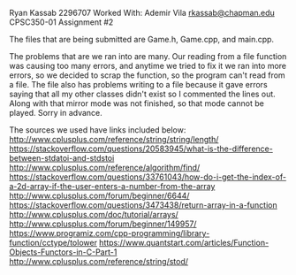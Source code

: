 Ryan Kassab
2296707
Worked With: Ademir Vila
rkassab@chapman.edu
CPSC350-01
Assignment #2

The files that are being submitted are Game.h, Game.cpp, and main.cpp. 

The problems that are we ran into are many. Our reading from a file function was causing too many errors, and anytime we tried to fix it we ran into more errors, so we decided to scrap the function, so the program can't read from a file. The file also has problems writing to a file because it gave errors saying that all my other classes didn't exist so I commented the lines out. Along with that mirror mode was not finished, so that mode cannot be played. Sorry in advance.

The sources we used have links included below:
http://www.cplusplus.com/reference/string/string/length/
https://stackoverflow.com/questions/20583945/what-is-the-difference-between-stdatoi-and-stdstoi
http://www.cplusplus.com/reference/algorithm/find/
https://stackoverflow.com/questions/33761043/how-do-i-get-the-index-of-a-2d-array-if-the-user-enters-a-number-from-the-array
http://www.cplusplus.com/forum/beginner/6644/
https://stackoverflow.com/questions/3473438/return-array-in-a-function
http://www.cplusplus.com/doc/tutorial/arrays/
http://www.cplusplus.com/forum/beginner/149957/
https://www.programiz.com/cpp-programming/library-function/cctype/tolower
https://www.quantstart.com/articles/Function-Objects-Functors-in-C-Part-1
http://www.cplusplus.com/reference/string/stod/
